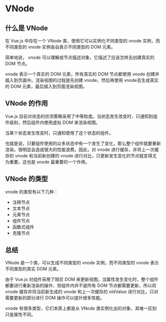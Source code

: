 # VNode

## 什么是 VNode

在 Vue.js 中存在一个 VNode 类，使用它可以实例化不同类型的 vnode 实例，而不同类型的 vnode 实例各自表示不同类型的 DOM 元素。

简单地说， vnode 可以理解成节点描述对象，它描述了应该怎样去创建真实的 DOM 节点。

vnode 表示一个真实的 DOM 元素，所有真实的 DOM 节点都使用 vnode 创建并插入到页面中。渲染视图的过程是先创建 vnode，然后再使用 vnode去生成真实的 DOM 元素，最后插入到页面渲染视图。

## VNode 的作用

Vue.js 目前对状态的侦测策略采用了中等粒度。当状态发生改变时，只通知到组件级别，然后组件内使用虚拟 DOM 来渲染视图。

当某个状态发生改变时，只通知使用了这个状态的组件。

也就是说，只要组件使用的众多状态中有一个发生了变化，那么整个组件就要重新渲染。很明显会造成很大的性能浪费。因此，对 vnode 进行缓存，并将上一次缓存的 vnode 和当前新创建的 vnode 进行对比，只更新发生变化的节点就变得尤为重要。这也是 vnode 最重要的一个作用。

## VNode 的类型

vnode 的类型有以下几种：
- 注释节点
- 文本节点
- 元素节点
- 组件节点
- 函数式组件
- 克隆节点

## 总结

VNode 是一个类，可以生成不同类型的 vnode 实例，而不同类型的 vnode 表示不同类型的真实 DOM 元素。

由于 Vue.js 对组件采用了阻尼 DOM 来更新视图，当属性发生变化时，整个组件都要进行重新渲染的操作，但组件内并不是所有 DOM 节点都需要更新，所以将 vnode 缓存并将当前新生成的 vnode 和上一次缓存的 oldValue 进行对比，只对需要更新的部分进行 DOM 操作可以提升很多性能。

vnode 有很多类型，它们本质上都是从 VNode 类实例化出的对象，其唯一区别只是属性不同。